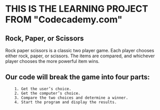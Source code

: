 # THIS IS THE LEARNING PROJECT FROM "Codecademy.com"

## Rock, Paper, or Scissors

Rock paper scissors is a classic two player game. Each player chooses either rock, paper, or scissors. The items are compared, and whichever player chooses the more powerful item wins.

## Our code will break the game into four parts:

        1. Get the user’s choice.
        2. Get the computer’s choice.
        3. Compare the two choices and determine a winner.
        4. Start the program and display the results.
